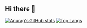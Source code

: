 ## Hi there 👋

[![Anurag's GitHub stats](https://github-readme-stats.vercel.app/api?username=rand16)](https://github.com/anuraghazra/github-readme-stats)
[![Top Langs](https://github-readme-stats.vercel.app/api/top-langs/?username=rand16)](https://github.com/anuraghazra/github-readme-stats)

<!--
**rand16/rand16** is a ✨ _special_ ✨ repository because its `README.md` (this file) appears on your GitHub profile.

Here are some ideas to get you started:

- 🔭 I’m currently working on ...
- 🌱 I’m currently learning ...
- 👯 I’m looking to collaborate on ...
- 🤔 I’m looking for help with ...
- 💬 Ask me about ...
- 📫 How to reach me: ...
- 😄 Pronouns: ...
- ⚡ Fun fact: ...
-->
